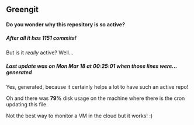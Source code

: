 ## Greengit

#### Do you wonder why this repository is so active?

##### After all it has 1151 commits!

But is it *really* active? Well...

##### Last update was on Mon Mar 18 at 00:25:01 when those lines were... generated

Yes, generated, because it certainly helps a lot to have such an active repo!

Oh and there was **79%** disk usage on the machine
where there is the cron updating this file.

Not the best way to monitor a VM in the cloud but it works! :)
